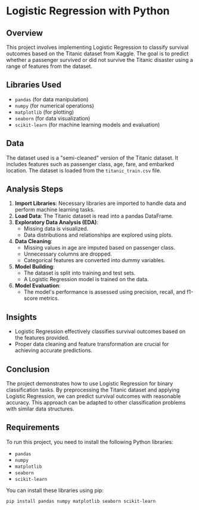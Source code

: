 # Logistic Regression with Python

## Overview
This project involves implementing Logistic Regression to classify survival outcomes based on the Titanic dataset from Kaggle. The goal is to predict whether a passenger survived or did not survive the Titanic disaster using a range of features from the dataset.

## Libraries Used
- `pandas` (for data manipulation)
- `numpy` (for numerical operations)
- `matplotlib` (for plotting)
- `seaborn` (for data visualization)
- `scikit-learn` (for machine learning models and evaluation)

## Data
The dataset used is a "semi-cleaned" version of the Titanic dataset. It includes features such as passenger class, age, fare, and embarked location. The dataset is loaded from the `titanic_train.csv` file.

## Analysis Steps
1. **Import Libraries**: Necessary libraries are imported to handle data and perform machine learning tasks.
2. **Load Data**: The Titanic dataset is read into a pandas DataFrame.
3. **Exploratory Data Analysis (EDA)**: 
   - Missing data is visualized.
   - Data distributions and relationships are explored using plots.
4. **Data Cleaning**:
   - Missing values in age are imputed based on passenger class.
   - Unnecessary columns are dropped.
   - Categorical features are converted into dummy variables.
5. **Model Building**:
   - The dataset is split into training and test sets.
   - A Logistic Regression model is trained on the data.
6. **Model Evaluation**:
   - The model's performance is assessed using precision, recall, and f1-score metrics.

## Insights
- Logistic Regression effectively classifies survival outcomes based on the features provided.
- Proper data cleaning and feature transformation are crucial for achieving accurate predictions.

## Conclusion
The project demonstrates how to use Logistic Regression for binary classification tasks. By preprocessing the Titanic dataset and applying Logistic Regression, we can predict survival outcomes with reasonable accuracy. This approach can be adapted to other classification problems with similar data structures.

## Requirements
To run this project, you need to install the following Python libraries:
- `pandas`
- `numpy`
- `matplotlib`
- `seaborn`
- `scikit-learn`

You can install these libraries using pip:

```bash
pip install pandas numpy matplotlib seaborn scikit-learn
